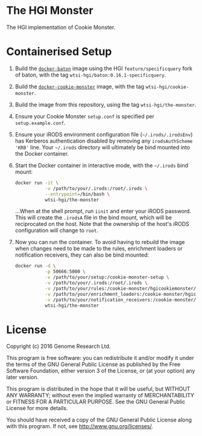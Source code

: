 # The HGI Monster

The HGI implementation of Cookie Monster.

# Containerised Setup

1. Build the [`docker-baton`](https://github.com/wtsi-hgi/docker-baton)
   image using the HGI `feature/specificquery` fork of baton, with the
   tag `wtsi-hgi/baton:0.16.1-specificquery`.

2. Build the [`docker-cookie-monster`](https://github.com/wtsi-hgi/docker-cookie-monster)
   image, with the tag `wtsi-hgi/cookie-monster`.

3. Build the image from this repository, using the tag
   `wtsi-hgi/the-monster`.

4. Ensure your Cookie Monster `setup.conf` is specified per
   `setup.example.conf`.

5. Ensure your iRODS environment configuration file
   (`~/.irods/.irodsEnv`) has Kerberos authentication disabled by
   removing any `irodsAuthScheme 'KRB'` line. Your `~/.irods` directory
   will ultimately be bind mounted into the Docker container.

6. Start the Docker container in interactive mode, with the `~/.irods`
   bind mount:

   ```sh
   docker run -it \
              -v /path/to/your/.irods:/root/.irods \
              --entrypoint=/bin/bash \
              wtsi-hgi/the-monster
   ```

   ...When at the shell prompt, run `iinit` and enter your iRODS
   password. This will create the `.irodsA` file in the bind mount,
   which will be reciprocated on the host. Note that the ownership of
   the host's iRODS configuration will change to `root`.

7. Now you can run the container. To avoid having to rebuild the image
   when changes need to be made to the rules, enrichment loaders or
   notification receivers, they can also be bind mounted:

   ```sh
   docker run -d \
              -p 50666:5000 \
              -v /path/to/your/setup:/cookie-monster-setup \
              -v /path/to/your/.irods:/root/.irods \
              -v /path/to/your/rules:/cookie-monster/hgicookiemonster/rules \
              -v /path/to/your/enrichment_loaders:/cookie-monster/hgicookiemonster/enrichment_loaders \
              -v /path/to/your/notification_receivers:/cookie-monster/hgicookiemonster/notification_receivers \
              wtsi-hgi/the-monster
   ```

# License

Copyright (c) 2016 Genome Research Ltd.

This program is free software: you can redistribute it and/or modify it
under the terms of the GNU General Public License as published by the
Free Software Foundation, either version 3 of the License, or (at your
option) any later version.

This program is distributed in the hope that it will be useful, but
WITHOUT ANY WARRANTY; without even the implied warranty of
MERCHANTABILITY or FITNESS FOR A PARTICULAR PURPOSE. See the GNU General
Public License for more details.

You should have received a copy of the GNU General Public License along
with this program. If not, see <http://www.gnu.org/licenses/>.
